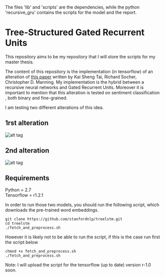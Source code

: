 The files 'lib' and 'scripts' are the dependencies, while the python 'recursive_gru' contains the scripts for the model and the report.

# Tree-Structured Gated Recurrent Units

This repository aims to be my repository that I will store the scripts for my master thesis.

The content of this repository is the implementation (in tensorflow) of an alteration of [this paper](https://arxiv.org/pdf/1503.00075.pdf) written by Kai Sheng Tai, Richard Socher, Christopher D. Manning. My implementation is the hybrid between a recursive neural networks and Gated Recurrent Units. Moreover it is important to mention that this alteration is tested
on sentiment classification , both binary and fine-grained. 

I am testing two different alterations  of this idea. 

## 1rst alteration 

![alt tag](https://github.com/VasTsak/master_thesis/blob/master/formulas/first_approach.png?raw=true)

## 2nd alteration 

![alt tag](https://github.com/VasTsak/master_thesis/blob/master/formulas/second_approach.png?raw=true)


## Requirements
Python = 2.7 <br />
Tensorflow =  r1.2.1 <br />

In order to run those two models, you should run the following script, which downloads the pre-trained word embeddings.
```
git clone https://github.com/stanfordnlp/treelstm.git
cd treelstm
./fetch_and_preprocess.sh
```
However it is likely not to be able to run the script, if this is the case run first the script below
```
chmod +x fetch_and_preprocess.sh
./fetch_and_preprocess.sh
```
Note: I will upload the script for the tensorflow (up to date) version r-1.0 soon.
